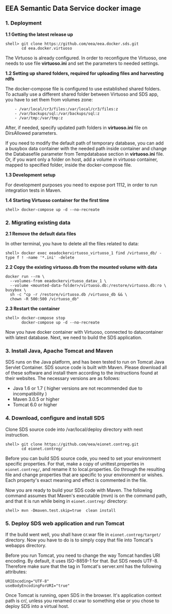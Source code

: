 ## EEA Semantic Data Service docker image

### 1. Deployment
__1.1 Getting the latest release up__

```
shell> git clone https://github.com/eea/eea.docker.sds.git
       cd eea.docker.virtuoso
```
The Virtuoso is already configured. In order to reconfigure the Virtuoso, one needs to use file  __virtuoso.ini__ and set the parameters to needed settings.

__1.2 Setting up shared folders, required for uploading files and harvesting rdfs__

The docker-compose file is configured to use established shared folders. To actually use a different shared folder between Virtuoso and SDS app, you have to set them from volumes zone:
```
    - /var/local/cr3/files:/var/local/cr3/files:z
    - /var/backups/sql:/var/backups/sql:z
    - /var/tmp:/var/tmp:z
```
After, if needed, specify updated path folders in __virtuoso.ini__ file on DirsAllowed parameters.

If you need to modify the default path of temporary database, you can add a busybox data container with the needed path inside container and change the Databasefile parameter from Tempdatabase section in __virtuoso.ini__ file.
Or, if you want only a folder on host, add a volume in virtuoso container, mapped to specified folder, inside the docker-compose file.

__1.3 Development setup__

For development purposes you need to expose port 1112, in order to run integration tests in Maven.

__1.4 Starting Virtuoso container for the first time__
```
shell> docker-compose up -d --no-recreate
```

### 2. Migrating existing data
__2.1 Remove the default data files__

In other terminal, you have to delete all the files related to data:
```
shell> docker exec eeadockervirtuoso_virtuoso_1 find /virtuoso_db/ -type f ! -name '*.ini' -delete
```
__2.2 Copy the existing virtuoso.db from the mounted volume with data__
```
docker run --rm \
  --volumes-from eeadockervirtuoso_datav_1 \
  --volume <mounted-data-folder>/virtuoso.db:/restore/virtuoso.db:ro \
busybox \
  sh -c "cp -r /restore/virtuoso.db /virtuoso_db && \
  chown -R 500:500 /virtuoso_db"
```
__2.3 Restart the container__
```
shell> docker-compose stop
       docker-compose up -d --no-recreate
```
Now you have docker container with Virtuoso, connected to datacontainer with latest database.
Next, we need to build the SDS application.

### 3. Install Java, Apache Tomcat and Maven
SDS runs on the Java platform, and has been tested to run on Tomcat Java Servlet Container. SDS source code is built with Maven.
Please download all of these software and install them according to the instructions found at their websites.
The necessary versions are as follows:
* Java 1.6 or 1.7 ( higher versions are not recommended due to incompatibility ) 
* Maven 3.0.5 or higher
* Tomcat 6.0 or higher

### 4. Download, configure and install SDS

Clone SDS source code into /var/local/deploy directory with next instruction.
```
shell> git clone https://github.com/eea/eionet.contreg.git
       cd eionet.contreg/
```
Before you can build SDS source code, you need to set your environment specific properties. For that, make a copy of unittest.properties in ```eionet.contreg/```, and rename it to local.properties. Go through the resulting file and change properties that are specific to your environment or wishes. Each property's exact meaning and effect is commented in the file.

Now you are ready to build your SDS code with Maven. The following command assumes that Maven's executable (mvn) is on the command path, and that it is run while being in ```eionet.contreg/``` directory:
```
shell> mvn -Dmaven.test.skip=true  clean install
```

### 5. Deploy SDS web application and run Tomcat

If the build went well, you shall have cr.war file in ```eionet.contreg/target/``` directory. Now you have to do is to simply copy that file into Tomcat's webapps directory.

Before you run Tomcat, you need to change the way Tomcat handles URI encoding. By default, it uses ISO-8859-1 for that. But SDS needs UTF-8. Therefore make sure that the tag in Tomcat's server.xml has the following attributes:

```
URIEncoding="UTF-8"
useBodyEncodingForURI="true"
```

Once Tomcat is running, open SDS in the browser. It's application context path is cr/, unless you renamed cr.war to something else or you chose to deploy SDS into a virtual host.
